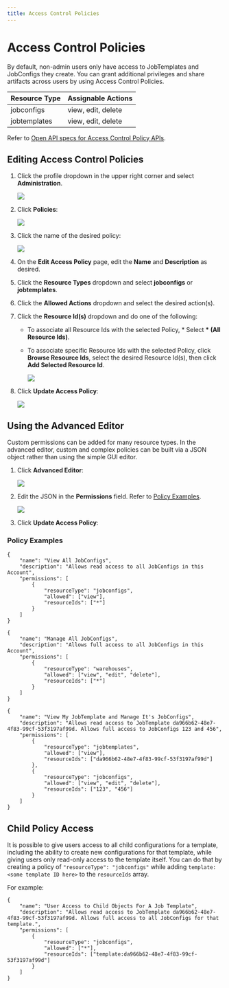 ```yaml
---
title: Access Control Policies
---
```


# Access Control Policies

By default, non-admin users only have access to JobTemplates and JobConfigs they create. You can grant additional privileges and share artifacts across users by using Access Control Policies.

| Resource Type | Assignable Actions |
| :------------ | :----------------- |
| jobconfigs    | view, edit, delete |
| jobtemplates  | view, edit, delete |

Refer to [Open API specs for Access Control Policy APIs](https://console.im.actiandatacloud.com/apidocs/?urls.primaryName=Access%20Control%20Policies).

## Editing Access Control Policies

1. Click the profile dropdown in the upper right corner and select **Administration**.

   ![](/img/Administration.png)

2. Click **Policies**:

   ![](/img/Policies.png)

3. Click the name of the desired policy:
   
   ![](/img/Policy-Edit1.png)
4. On the **Edit Access Policy** page, edit the **Name** and **Description** as desired.
5. Click the **Resource Types** dropdown and select **jobconfigs** or **jobtemplates**.
6. Click the **Allowed Actions** dropdown and select the desired action(s).
7. Click the **Resource Id(s)** dropdown and do one of the following:

   * To associate all Resource Ids with the selected Policy, * Select **\* (All Resource Ids)**.
   * To associate specific Resource Ids with the selected Policy, click **Browse Resource Ids**, select the desired Resource Id(s), then click **Add Selected Resource Id**.

     ![](/img/Resource-IDs.png)
8. Click **Update Access Policy**:

     ![](/img/Update-Access-Policy.png)

## Using the Advanced Editor

Custom permissions can be added for many resource types. In the advanced editor, custom and complex policies can be built via a JSON object rather than using the simple GUI editor.

1. Click **Advanced Editor**:

   ![](/img/Advanced-Editor-Button.png)   
2. Edit the JSON in the **Permissions** field. Refer to [Policy Examples](#policy-examples).

     ![](/img/Advanced-Editor.png)
3. Click **Update Access Policy**:

### Policy Examples

```
{
    "name": "View All JobConfigs",
    "description": "Allows read access to all JobConfigs in this Account",
    "permissions": [
        {
            "resourceType": "jobconfigs",
            "allowed": ["view"],
            "resourceIds": ["*"]
        }
    ]
}
```

```
{
    "name": "Manage All JobConfigs",
    "description": "Allows full access to all JobConfigs in this Account",
    "permissions": [
        {
            "resourceType": "warehouses",
            "allowed": ["view", "edit", "delete"],
            "resourceIds": ["*"]
        }
    ]
}
```

```
{
    "name": "View My JobTemplate and Manage It's JobConfigs",
    "description": "Allows read access to JobTemplate da966b62-48e7-4f83-99cf-53f3197af99d. Allows full access to JobConfigs 123 and 456",
    "permissions": [
        {
            "resourceType": "jobtemplates",
            "allowed": ["view"],
            "resourceIds": ["da966b62-48e7-4f83-99cf-53f3197af99d"]
        },
        {
            "resourceType": "jobconfigs",
            "allowed": ["view", "edit", "delete"],
            "resourceIds": ["123", "456"]
        }
    ]
}
```

## Child Policy Access

It is possible to give users access to all child configurations for a template, including the ability to create new configurations for that template, while giving users only read-only access to the template itself. You can do that by creating a policy of `"resourceType": "jobconfigs"` while adding `template:<some template ID here>` to the `resourceIds` array.

For example:

```
{
    "name": "User Access to Child Objects For A Job Template",
    "description": "Allows read access to JobTemplate da966b62-48e7-4f83-99cf-53f3197af99d. Allows full access to all JobConfigs for that template.",
    "permissions": [
        {
            "resourceType": "jobconfigs",
            "allowed": ["*"],
            "resourceIds": ["template:da966b62-48e7-4f83-99cf-53f3197af99d"]
        }
    ]
}
```

